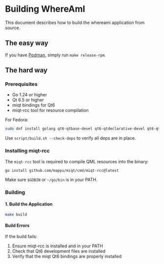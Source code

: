 # Building WhereAmI

This document describes how to build the whereami application from source.

## The easy way

If you have [Podman](https://podman.io), simply run `make release-rpm`.

## The hard way

### Prerequisites

- Go 1.24 or higher
- Qt 6.5 or higher
- miqt bindings for Qt6
- miqt-rcc tool for resource compilation

For Fedora:

```bash
sudo dnf install golang qt6-qtbase-devel qt6-qtdeclarative-devel qt6-qtpositioning-devel qt6-qtlocation-devel
```

Use `script/build.sh --check-deps` to verify all deps are in place.

### Installing miqt-rcc

The `miqt-rcc` tool is required to compile QML resources into the binary:

```bash
go install github.com/mappu/miqt/cmd/miqt-rcc@latest
```

Make sure `$GOBIN` or `~/go/bin` is in your PATH.

### Building

#### 1. Build the Application

```bash
make build
```

#### Build Errors

If the build fails:
1. Ensure miqt-rcc is installed and in your PATH
2. Check that Qt6 development files are installed
3. Verify that the miqt Qt6 bindings are properly installed
